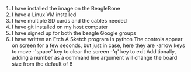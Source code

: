 1. I have installed the image on the BeagleBone
2. I have a Linux VM installed
3. I have multiple SD cards and the cables needed
4. I have git installed on my host computer
5. I have signed up for both the beagle Google groups
6. I have written an Etch A Sketch program in python
	The controls appear on screen for a few seconds, but just in case, here they are
	-arrow keys to move
	-'space' key to clear the screen
	-'q' key to exit
	Additionally, adding a number as a command line argument will change the board size from the default of 8
